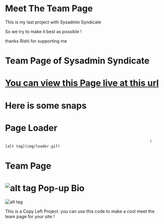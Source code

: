 Meet The Team Page 
==========================================
This is my last project with Sysadmin Syndicate

So we try to make it best as possible ! 

thanks Rishi for supporting me 

Team Page of Sysadmin Syndicate
==================================

<a href="http://sysadminsyndicate.github.io/meet-the-team" target="_blank">You can view this Page live at this url</a>
======================================================================================================================
Here is some snaps 
==============================

Page Loader 
=======================================
                                                                      ![alt tag](img/loader.gif)
Team Page 
=======================================
![alt tag](http://f.cl.ly/items/200p0L320u1R3r2q270P/meetsnap2.JPG)
Pop-up Bio
=======================================
![alt tag](http://f.cl.ly/items/0L2V151C3d0p2v2u1e0g/meetsnap3.JPG)

This is a Copy Left Project. you can use this code to make a cool meet the team page for your site ! 

